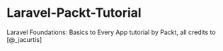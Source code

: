 # Laravel-Packt-Tutorial
Laravel Foundations: Basics to Every App tutorial by Packt, all credits to [@_jacurtis]
